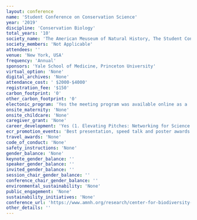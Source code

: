 ```yaml
---
layout: conference 
name: 'Student Conference on Conservation Science'
year: '2019'
discipline: 'Conservation Biology'
total_years: '10'
society_name: 'The American Meuseum of Natural History, The Student Conference on Conservation Science (SCCS) is the only international conference designed for graduate students, post-doctoral fellows, and early-career professionals pursuing or considering the field of conservation science.'
society_members: 'Not Applicable'
attendees: ''
venue: 'New York, USA'
frequency: 'Annual'
sponsors: 'Yale School of Medicine, Princeton University'
virtual_option: 'None'
digital_archives: 'None'
attendance_cost: ' $2000-$4000'
registration_fee: '$150'
carbon_footprint: '0'
other_carbon_footprint: '0'
electonic_program: 'Yes the meeting program was available online as a .pdf file on the conference website.'
onsite_maternity: 'None'
onsite_childcare: 'None'
caregiver_grant: 'None'
career_development: 'Yes (1. Elevating Pitches: Networking for Science and Academia  2. Fundraising 101: Tools and Strategies to Raise Funds Through Grants and Scholarships  3. The Relationship Between Poetry and Science 4.What Am I Doing with My Life? Career Planning for the Modern Conservationist)'
ecr_promotion_events: 'Best presentation, speed talk and poster awards also The Student Conference on Conservation Science (SCCS) is the only international conference designed for graduate students, post-doctoral fellows, and early-career professionals pursuing or considering the field of conservation science.'
travel_awards: 'None'
code_of_conduct: 'None'
safety_instructions: 'None'
gender_balance: 'None'
keynote_gender_balance: ''
speaker_gender_balance: ''
invited_gender_balance: ''
session_chair_gender_balance: ''
conference_chair_gender_balance: ''
environmental_sustainability: 'None'
public_engagement: 'None'
sustainability_initiatives: 'None'
conference_url: 'https://www.amnh.org/research/center-for-biodiversity-conservation/convening-and-connecting/sccs-ny/sccs-ny-2019'
other_details: ''
---
```

